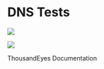 # DNS Tests

![](https://www.gitbook.com/cdn-cgi/image/width=40,height=40,fit=contain,dpr=1,format=auto/https%3A%2F%2F2360053865-files.gitbook.io%2F\~%2Ffiles%2Fv0%2Fb%2Fgitbook-legacy-files%2Fo%2Fspaces%2F-M4QARF6s57qxMrOHDTZ%2Favatar-1586888079651.png%3Fgeneration%3D1586888079959831%26alt%3Dmedia)

![](https://www.gitbook.com/cdn-cgi/image/width=24,height=24,fit=contain,dpr=1,format=auto/https%3A%2F%2F2360053865-files.gitbook.io%2F\~%2Ffiles%2Fv0%2Fb%2Fgitbook-legacy-files%2Fo%2Fspaces%2F-M4QARF6s57qxMrOHDTZ%2Favatar-1586888079651.png%3Fgeneration%3D1586888079959831%26alt%3Dmedia)

ThousandEyes Documentation
